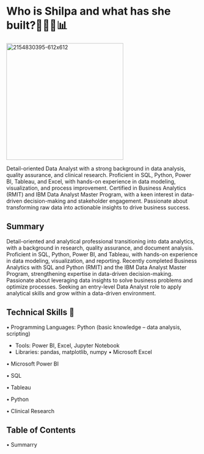 # Who is Shilpa and what has she built?👨🏽‍💻📊
<img width="306" alt="2154830395-612x612" src="https://github.com/user-attachments/assets/d6aa38bc-3579-43f7-8f63-8247fd1ed136" />           

Detail-oriented Data Analyst with a strong background in data analysis, quality assurance, and clinical research. Proficient in SQL, Python, Power BI, Tableau, and Excel, with hands-on experience in data modeling, visualization, and process improvement. Certified in Business Analytics (RMIT) and IBM Data Analyst Master Program, with a keen interest in data-driven decision-making and stakeholder engagement. Passionate about transforming raw data into actionable insights to drive business success.

## Summary

Detail-oriented and analytical professional transitioning into data analytics, with a background in research, quality assurance, and document analysis. Proficient in SQL, Python, Power BI, and Tableau, with hands-on experience in data modeling, visualization, and reporting. Recently completed Business Analytics with SQL and Python (RMIT) and the IBM Data Analyst Master Program, strengthening expertise in data-driven decision-making. Passionate about leveraging data insights to solve business problems and optimize processes. Seeking an entry-level Data Analyst role to apply analytical skills and grow within a data-driven environment.

## Technical Skills 🔨
•	 Programming Languages: Python (basic knowledge – data analysis, scripting)
   - Tools: Power BI, Excel, Jupyter Notebook
   - Libraries: pandas, matplotlib, numpy
•	Microsoft Excel

•	Microsoft Power BI

•	SQL

•	Tableau

•	Python

•	Clinical Research

## Table of Contents
•	Summarry








<!---
shilpa-web/shilpa-web is a ✨ special ✨ repository because its `README.md` (this file) appears on your GitHub profile.
You can click the Preview link to take a look at your changes.
--->
